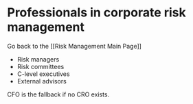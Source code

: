 # Professionals in corporate risk management

Go back to the [[Risk Management Main Page]]

- Risk managers
- Risk committees
- C-level executives
- External advisors

CFO is the fallback if no CRO exists.